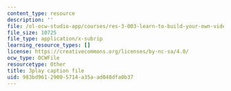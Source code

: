 ```yaml
---
content_type: resource
description: ''
file: /ol-ocw-studio-app/courses/res-3-003-learn-to-build-your-own-videogame-with-the-unity-game-engine-and-microsoft-kinect-january-iap-2017/983bd96129005714a35aad048dfa0b37_yAgXsLhZ0_Y.vtt
file_size: 10725
file_type: application/x-subrip
learning_resource_types: []
license: https://creativecommons.org/licenses/by-nc-sa/4.0/
ocw_type: OCWFile
resourcetype: Other
title: 3play caption file
uid: 983bd961-2900-5714-a35a-ad048dfa0b37
---
```

